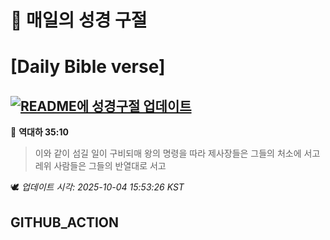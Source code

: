 # 🙏 매일의 성경 구절
# [Daily Bible verse]
## [![README에 성경구절 업데이트](https://github.com/DONGSUKA/first_test/actions/workflows/update-readme-bible.yml/badge.svg)](https://github.com/DONGSUKA/first_test/actions/workflows/update-readme-bible.yml)
<!-- START_BIBLE_VERSE -->
📖 **역대하 35:10**
> 이와 같이 섬길 일이 구비되매 왕의 명령을 따라 제사장들은 그들의 처소에 서고 레위 사람들은 그들의 반열대로 서고

🕊️ _업데이트 시각: 2025-10-04 15:53:26 KST_
  <!-- END_BIBLE_VERSE -->
## GITHUB_ACTION
